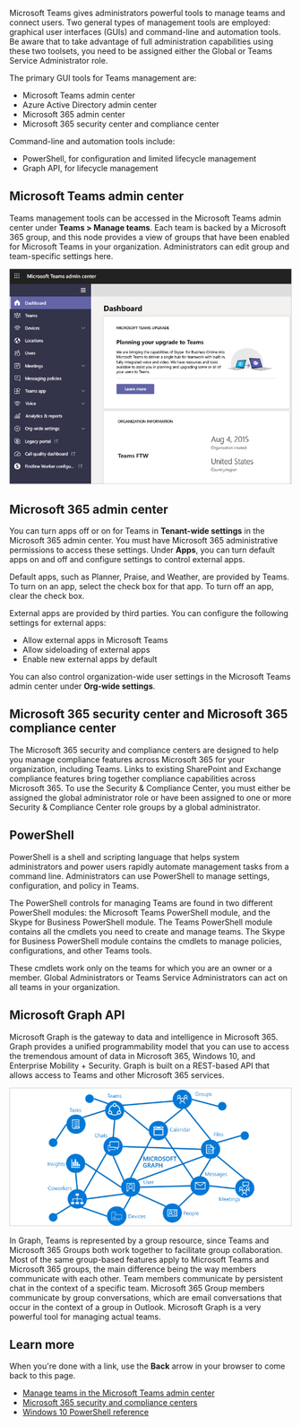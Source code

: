 Microsoft Teams gives administrators powerful tools to manage teams and connect users. Two general types of management tools are employed: graphical user interfaces (GUIs) and command-line and automation tools. Be aware that to take advantage of full administration capabilities using these two toolsets, you need to be assigned either the Global or Teams Service Administrator role.

The primary GUI tools for Teams management are:

- Microsoft Teams admin center
- Azure Active Directory admin center
- Microsoft 365 admin center
- Microsoft 365 security center and compliance center

Command-line and automation tools include:

- PowerShell, for configuration and limited lifecycle management
- Graph API, for lifecycle management

## Microsoft Teams admin center

Teams management tools can be accessed in the Microsoft Teams admin center under **Teams > Manage teams**. Each team is backed by a Microsoft 365 group, and this node provides a view of groups that have been enabled for Microsoft Teams in your organization. Administrators can edit group and team-specific settings here.

![Microsoft Teams admin center](../media/management-teams-admin-center.png)

## Microsoft 365 admin center

You can turn apps off or on for Teams in **Tenant-wide settings** in the Microsoft 365 admin center. You must have Microsoft 365 administrative permissions to access these settings. Under **Apps**, you can turn default apps on and off and configure settings to control external apps.
 
Default apps, such as Planner, Praise, and Weather, are provided by Teams. To turn on an app, select the check box for that app. To turn off an app, clear the check box.

External apps are provided by third parties. You can configure the following settings for external apps:

- Allow external apps in Microsoft Teams
- Allow sideloading of external apps
- Enable new external apps by default

You can also control organization-wide user settings in the Microsoft Teams admin center under **Org-wide settings**.

## Microsoft 365 security center and Microsoft 365 compliance center

The Microsoft 365 security and compliance centers are designed to help you manage compliance features across Microsoft 365 for your organization, including Teams. Links to existing SharePoint and Exchange compliance features bring together compliance capabilities across Microsoft 365. To use the Security & Compliance Center, you must either be assigned the global administrator role or have been assigned to one or more Security & Compliance Center role groups by a global administrator.

## PowerShell

PowerShell is a shell and scripting language that helps system administrators and power users rapidly automate management tasks from a command line. Administrators can use PowerShell to manage settings, configuration, and policy in Teams.

The PowerShell controls for managing Teams are found in two different PowerShell modules: the Microsoft Teams PowerShell module, and the Skype for Business PowerShell module. The Teams PowerShell module contains all the cmdlets you need to create and manage teams. The Skype for Business PowerShell module contains the cmdlets to manage policies, configurations, and other Teams tools.

These cmdlets work only on the teams for which you are an owner or a member. Global Administrators or Teams Service Administrators can act on all teams in your organization.

## Microsoft Graph API

Microsoft Graph is the gateway to data and intelligence in Microsoft 365. Graph provides a unified programmability model that you can use to access the tremendous amount of data in Microsoft 365, Windows 10, and Enterprise Mobility + Security. Graph is built on a REST-based API that allows access to Teams and other Microsoft 365 services. 

![Microsoft Graph API](../media/graph-api.png)

In Graph, Teams is represented by a group resource, since Teams and Microsoft 365 Groups both work together to facilitate group collaboration. Most of the same group-based features apply to Microsoft Teams and Microsoft 365 groups, the main difference being the way members communicate with each other. Team members communicate by persistent chat in the context of a specific team. Microsoft 365 Group members communicate by group conversations, which are email conversations that occur in the context of a group in Outlook. Microsoft Graph is a very powerful tool for managing actual teams.

## Learn more

When you're done with a link, use the **Back** arrow in your browser to come back to this page.

- [Manage teams in the Microsoft Teams admin center](/microsoftteams/manage-teams-in-modern-portal)
- [Microsoft 365 security and compliance centers](/office365/servicedescriptions/office-365-platform-service-description/office-365-securitycompliance-center)
- [Windows 10 PowerShell reference](/powershell/scripting/developer/windows-powershell-reference?view=powershell-6)
